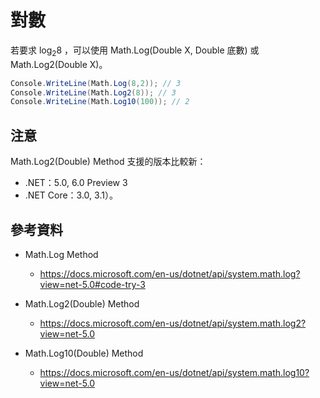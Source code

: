 # 對數

若要求 log<sub>2</sub>8 ，可以使用 Math.Log(Double X, Double 底數) 或 Math.Log2(Double X)。

```csharp
Console.WriteLine(Math.Log(8,2)); // 3
Console.WriteLine(Math.Log2(8)); // 3
Console.WriteLine(Math.Log10(100)); // 2
```


## 注意

Math.Log2(Double) Method 支援的版本比較新：
* .NET：5.0, 6.0 Preview 3
* .NET Core：3.0, 3.1）。


## 參考資料

* Math.Log Method
  * https://docs.microsoft.com/en-us/dotnet/api/system.math.log?view=net-5.0#code-try-3

* Math.Log2(Double) Method
  * https://docs.microsoft.com/en-us/dotnet/api/system.math.log2?view=net-5.0

* Math.Log10(Double) Method
  * https://docs.microsoft.com/en-us/dotnet/api/system.math.log10?view=net-5.0